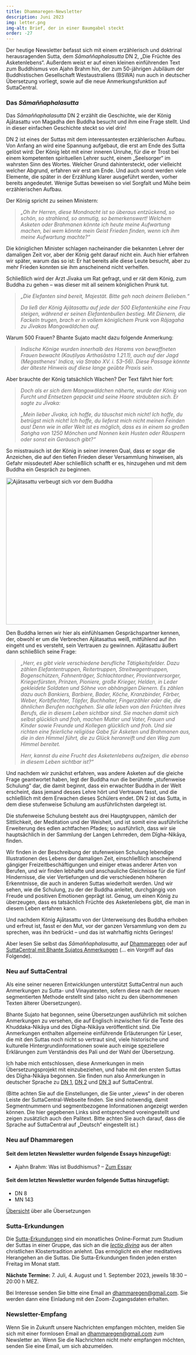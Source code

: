 ```yaml
---
title: Dhammaregen-Newsletter
description: Juni 2023
img: letter.png
img-alt: Brief, der in einer Baumgabel steckt
order: -27
---
```


Der heutige Newsletter befasst sich mit einem erzählerisch und doktrinal herausragenden Sutta, dem *Sāmaññaphalasutta* DN 2, „Die Früchte des Asketenlebens“. Außerdem weist er auf einen kleinen einführenden Text zum Buddhismus von Ajahn Brahm hin, der zum 50-jährigen Jubiläum der Buddhistischen Gesellschaft Westaustraliens (BSWA) nun auch in deutscher Übersetzung vorliegt, sowie auf die neue Anmerkungsfunktion auf SuttaCentral.

### Das *Sāmaññaphalasutta*

Das *Sāmaññaphalasutta* DN 2 erzählt die Geschichte, wie der König Ajātasattu von Magadha den Buddha besucht und ihm eine Frage stellt. Und in dieser einfachen Geschichte steckt so viel drin!

DN 2 ist eines der Suttas mit dem interessantesten erzählerischen Aufbau. Von Anfang an wird eine Spannung aufgebaut, die erst am Ende des Sutta gelöst wird: Der König lebt mit einer inneren Unruhe, für die er Trost bei einem kompetenten spirituellen Lehrer sucht, einem „Seelsorger“ im wahrsten Sinn des Wortes. Welcher Grund dahintersteckt, oder vielleicht welcher Abgrund, erfahren wir erst am Ende. Und auch sonst werden viele Elemente, die später in der Erzählung klarer ausgeführt werden, vorher bereits angedeutet. Wenige Suttas beweisen so viel Sorgfalt und Mühe beim erzählerischen Aufbau.

Der König spricht zu seinen Ministern:
>*„Oh ihr Herren, diese Mondnacht ist so überaus entzückend, so schön, so strahlend, so anmutig, so bemerkenswert! Welchem Asketen oder Brahmanen könnte ich heute meine Aufwartung machen, bei wem könnte mein Geist Frieden finden, wenn ich ihm meine Aufwartung machte?“*

Die königlichen Minister schlagen nacheinander die bekannten Lehrer der damaligen Zeit vor, aber der König geht darauf nicht ein. Auch hier erfahren wir später, warum das so ist: Er hat bereits alle diese Leute besucht, aber zu mehr Frieden konnten sie ihm anscheinend nicht verhelfen.

Schließlich wird der Arzt Jīvaka um Rat gefragt, und er rät dem König, zum Buddha zu gehen – was dieser mit all seinem königlichen Prunk tut.

>*„Die Elefanten sind bereit, Majestät. Bitte geh nach deinem Belieben.“*  
>
>*Da ließ der König Ajātasattu auf jede der 500 Elefantenkühe eine Frau steigen, während er seinen Elefantenbullen bestieg. Mit Dienern, die Fackeln trugen, brach er in vollem königlichem Prunk von Rājagaha zu Jīvakas Mangowäldchen auf.*

Warum 500 Frauen? Bhante Sujato macht dazu folgende Anmerkung:
>*Indische Könige wurden innerhalb des Harems von bewaffneten Frauen bewacht (Kauṭilyas Arthaśāstra 1.21.1), auch auf der Jagd (Megasthenes’ Indica, via Strabo XV. i. 53–56). Diese Passage könnte der älteste Hinweis auf diese lange geübte Praxis sein.*

Aber brauchte der König tatsächlich Wachen? Der Text fährt hier fort:
>*Doch als er sich dem Mangowäldchen näherte, wurde der König von Furcht und Entsetzen gepackt und seine Haare sträubten sich. Er sagte zu Jīvaka:* 
>
>*„Mein lieber Jīvaka, ich hoffe, du täuschst mich nicht! Ich hoffe, du betrügst mich nicht! Ich hoffe, du lieferst mich nicht meinen Feinden aus! Denn wie in aller Welt ist es möglich, dass es in einem so großen Saṅgha von 1250 Mönchen und Nonnen kein Husten oder Räuspern oder sonst ein Geräusch gibt?“*

So misstrauisch ist der König in seiner inneren Qual, dass er sogar die Anzeichen, die auf den tiefen Frieden dieser Versammlung hinweisen, als Gefahr missdeutet! Aber schließlich schafft er es, hinzugehen und mit dem Buddha ein Gespräch zu beginnen.

<a title="Ajatashatru verbeugt sich vor dem Buddha, Photo Dharma from Penang, Malaysia, CC BY 2.0 <https://creativecommons.org/licenses/by/2.0>, via Wikimedia Commons" href="https://upload.wikimedia.org/wikipedia/commons/6/6b/Indian_Museum_Sculpture_-_Ajatasattu_worships_the_Buddha_%289217704485%29.jpg" target="_blank"><img height="400" alt="Ajātasattu verbeugt sich vor dem Buddha" src="https://upload.wikimedia.org/wikipedia/commons/6/6b/Indian_Museum_Sculpture_-_Ajatasattu_worships_the_Buddha_%289217704485%29.jpg"></a>

Den Buddha lernen wir hier als einfühlsamen Gesprächspartner kennen, der, obwohl er um die Verbrechen Ajātasattus weiß, mitfühlend auf ihn eingeht und es versteht, sein Vertrauen zu gewinnen. Ajātasattu äußert dann schließlich seine Frage:
>*„Herr, es gibt viele verschiedene berufliche Tätigkeitsfelder. Dazu zählen Elefantentruppen, Reitertruppen, Streitwagentruppen, Bogenschützen, Fahnenträger, Schlachtordner, Proviantversorger, Kriegerfürsten, Prinzen, Pioniere, große Krieger, Helden, in Leder gekleidete Soldaten und Söhne von abhängigen Dienern. Es zählen dazu auch Bankiers, Barbiere, Bader, Köche, Kranzbinder, Färber, Weber, Korbflechter, Töpfer, Buchhalter, Fingerzähler oder die, die ähnlichen Berufen nachgehen. Sie alle leben von den Früchten ihres Berufs, die in diesem Leben sichtbar sind. Sie machen damit sich selbst glücklich und froh, machen Mutter und Vater, Frauen und Kinder sowie Freunde und Kollegen glücklich und froh. Und sie richten eine feierliche religiöse Gabe für Asketen und Brahmanen aus, die in den Himmel führt, die zu Glück heranreift und den Weg zum Himmel bereitet.*
>
>*Herr, kannst du eine Frucht des Asketenlebens aufzeigen, die ebenso in diesem Leben sichtbar ist?“*

Und nachdem wir zunächst erfahren, was andere Asketen auf die gleiche Frage geantwortet haben, legt der Buddha nun die berühmte „stufenweise Schulung“ dar, die damit beginnt, dass ein erwachter Buddha in der Welt erscheint, dass jemand desses Lehre hört und Vertrauen fasst, und die schließlich mit dem Erwachen dieses Schülers endet. DN 2 ist das Sutta, in dem diese stufenweise Schulung am ausführlichsten dargelegt ist.

Die stufenweise Schulung besteht aus drei Hauptgruppen, nämlich der Sittlichkeit, der Meditation und der Weisheit, und ist somit eine ausführliche Erweiterung des edlen achtfachen Pfades; so ausführlich, dass wir sie hauptsächlich in der Sammlung der Langen Lehrreden, dem Dīgha-Nikāya, finden.

Wir finden in der Beschreibung der stufenweisen Schulung lebendige Illustrationen des Lebens der damaligen Zeit, einschließlich anscheinend gängiger Freizeitbeschäftigungen und einiger etwas anderer Arten von Berufen, und wir finden lebhafte und anschauliche Gleichnisse für die fünf Hindernisse, die vier Vertiefungen und die verschiedenen höheren Erkenntnisse, die auch in anderen Suttas wiederholt werden. Und wir sehen, wie die Schulung, zu der der Buddha anleitet, durchgängig von Freude und positiven Emotionen geprägt ist. Genug, um einen König zu überzeugen, dass es tatsächlich Früchte des Asketenlebens gibt, die man in diesem Leben erfahren kann.

Und nachdem König Ajātasattu von der Unterweisung des Buddha erhoben und erfreut ist, fasst er den Mut, vor der ganzen Versammlung von dem zu sprechen, was ihn bedrückt – und das ist wahrhaftig nichts Geringes!

Aber lesen Sie selbst das *Sāmaññaphalasutta*, auf [Dhammaregen](#/sutta/dn2/de/sabbamitta) oder auf [SuttaCentral mit Bhante Sujatos Anmerkungen](https://suttacentral.net/dn2/de/sabbamitta?lang=de&layout=linebyline&reference=main&notes=sidenotes&highlight=true&script=latin) (… ein Vorgriff auf das Folgende).

### Neu auf SuttaCentral

Als eine seiner neueren Entwicklungen unterstützt SuttaCentral nun auch Anmerkungen zu Sutta- und Vinayatexten, sofern diese nach der neuen segmentierten Methode erstellt sind (also nicht zu den übernommenen Texten älterer Übersetzungen).

Bhante Sujato hat begonnen, seine Übersetzungen ausführlich mit solchen Anmerkungen zu versehen, die auf Englisch inzwischen für die Texte des Khuddaka-Nikāya und des Dīgha-Nikāya veröffentlicht sind. Die Anmerkungen enthalten allgemeine einführende Erläuterungen für Leser, die mit den Suttas noch nicht so vertraut sind, viele historische und kulturelle Hintergrundinformationen sowie auch einige speziellere Erklärungen zum Verständnis des Pali und der Wahl der Übersetzung.

Ich habe mich entschlossen, diese Anmerkungen in mein Übersetzungsprojekt mit einzubeziehen, und habe mit den ersten Suttas des Dīgha-Nikāya begonnen. Sie finden nun also Anmerkungen in deutscher Sprache zu [DN 1](https://suttacentral.net/dn1/de/sabbamitta?lang=de&layout=linebyline&reference=main&notes=sidenotes&highlight=true&script=latin), [DN 2](https://suttacentral.net/dn2/de/sabbamitta?lang=de&layout=linebyline&reference=main&notes=sidenotes&highlight=true&script=latin) und [DN 3](https://suttacentral.net/dn3/de/sabbamitta?lang=de&layout=linebyline&reference=main&notes=sidenotes&highlight=true&script=latin) auf SuttaCentral. 

(Bitte achten Sie auf die Einstellungen, die Sie unter „views“ in der oberen Leiste der SuttaCentral-Webseite finden. Sie sind notwendig, damit Segmentnummern und segmentbezogene Informationen angezeigt werden können. Die hier gegebenen Links sind entsprechend voreingestellt und zeigen zusätzlich auch den Palitext. Bitte achten Sie auch darauf, dass die Sprache auf SuttaCentral auf „Deutsch“ eingestellt ist.) 

### Neu auf Dhammaregen

#### Seit dem letzten Newsletter wurden folgende Essays hinzugefügt:

- Ajahn Brahm: Was ist Buddhismus? – [Zum Essay](#wiki/tropfen/buddhismus)

#### Seit dem letzten Newsletter wurden folgende Suttas hinzugefügt:

- DN 8
- MN 143

[Übersicht](#wiki/uebersetzung/uebersicht) über alle Übersetzungen

### Sutta-Erkundungen 

Die [Sutta-Erkundungen](#/wiki/erkundung) sind ein monatliches Online-Format zum Studium der Suttas in einer Gruppe, das sich an die [*lectio divina*](https://de.wikipedia.org/wiki/Lectio_divina) aus der alten christlichen Klostertradition anlehnt. Das ermöglicht ein eher meditatives Herangehen an die Suttas. Die Sutta-Erkundungen finden jeden ersten Freitag im Monat statt. 

**Nächste Termine:** 7. Juli, 4. August und 1. September 2023, jeweils 18:30 – 20:00 h MEZ.

Bei Interesse senden Sie bitte eine Email an [dhammaregen@gmail.com](mailto:dhammaregen@gmail.com). Sie werden dann eine Einladung mit den Zoom-Zugangsdaten erhalten.

### Newsletter-Empfang

Wenn Sie in Zukunft unsere Nachrichten empfangen möchten, melden Sie sich mit einer formlosen Email an [dhammaregen@gmail.com](mailto:dhammaregen@gmail.com) zum Newsletter an. Wenn Sie die Nachrichten nicht mehr empfangen möchten, senden Sie eine Email, um sich abzumelden.